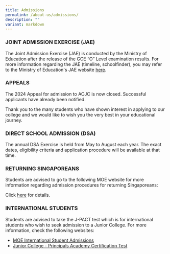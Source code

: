 ```yaml
---
title: Admissions
permalink: /about-us/admissions/
description: ""
variant: markdown
---
```

### JOINT ADMISSION EXERCISE (JAE)

The Joint Admission Exercise (JAE) is conducted by the Ministry of Education after the release of the GCE “O” Level examination results. For more information regarding the JAE (timeline, schoolfinder), you may refer to the Ministry of Education's JAE website [here](https://www.moe.gov.sg/jae).

   

### APPEALS

The 2024 Appeal for admission to ACJC is now closed. Successful applicants have already been notified.

Thank you to the many students who have shown interest in applying to our college and we would like to wish you the very best in your educational journey.

<!--Appeal for admission to ACJC will begin once the Joint Admission Exercise (JAE) posting results have been released. The appeal application is done fully online.

Students who wish to submit an appeal should take note of the following:
* Applicants must meet the cut-off points for the respective course (Science or Arts) for the appeal to be considered. The 2024 cut-off points for ACJC **Science** is **8** and ACJC **Arts** is **9**.
* If you are admitted to your posted school via Direct School Admissions (DSA), you are not eligible to participate in this exercise.
* Late and/or incomplete applications will not be considered.
* Shortlisted applicants will be notified of the result of the appeal application through the contact information provided by 7 February 2024, 5pm.

You are required to submit the following documents in PDF format as part of your online appeal application:
* GCE 'O' Level Results Slip
* JAE Form A
* CCA Records
* Other supporting documents (if applicable)

Students who wish to submit an appeal are to do so through one of the following online forms:
* For students who have participated in the JAE, submit your application here: [https://go.gov.sg/acjc-jae-appeals](https://go.gov.sg/acjc-jae-appeals)
* For Singaporeans/PR who did not participate in the JAE, submit your application here: [https://go.gov.sg/acjc-nonjae-appeals](https://go.gov.sg/acjc-nonjae-appeals)
* For foreign students who did not participate in the JAE, submit your application here: [https://go.gov.sg/acjc-nonjae-appeals-foreigners](https://go.gov.sg/acjc-nonjae-appeals-foreigners)

The deadline for submission of appeal application is 6 February 2024, 5pm.
-->

### DIRECT SCHOOL ADMISSION (DSA)

The annual DSA Exercise is held from May to August each year. The exact dates, eligibility criteria and application procedure will be available at that time.

<!--- The Direct School Admission application is now closed. Click [here](https://www.acjc.moe.edu.sg/dsa/dsa-application/) for details. --->

### RETURNING SINGAPOREANS

Students are advised to go to the following MOE website for more information regarding admission procedures for returning Singaporeans:  

Click&nbsp;[here](https://www.moe.gov.sg/returning-singaporeans/post-secondary)&nbsp;for details.
  

### INTERNATIONAL STUDENTS

Students are advised to take the J-PACT test which is for international students who wish to seek admission to a Junior College. For more information, check the following websites:  

*   [MOE International Student Admissions](https://www.moe.gov.sg/international-students/studying-in-singapore/)
*   [Junior College - Principals Academy Certification Test](https://www.pact.sg/index.php?option=com_content&amp;view=article&amp;id=58&amp;Itemid=94)